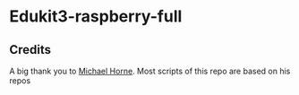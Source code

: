 # Edukit3-raspberry-full

## Credits
A big thank you to [Michael Horne](https://github.com/recantha). Most scripts of this repo are based on his repos
